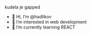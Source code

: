 kudela je gapped
- 👋 Hi, I’m @hadlikov
- 👀 I’m interested in web development
- 🌱 I’m currently learning REACT

<!---
hadlikov/hadlikov is a ✨ special ✨ repository because its `README.md` (this file) appears on your GitHub profile.
You can click the Preview link to take a look at your changes.
--->
